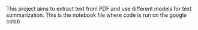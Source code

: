 This project aims to extract text from PDF and use different models for text summarization. This is the notebook file where code is run on the google colab
